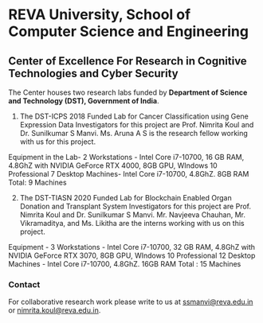 
# REVA University, School of Computer Science and Engineering
## Center of Excellence For Research in Cognitive Technologies and Cyber Security
The Center houses two research labs funded by **Department of Science and Technology (DST), Government of India**. 

1. The DST-ICPS 2018 Funded Lab for Cancer Classification using Gene Expression Data
Investigators for this project are Prof. Nimrita Koul and Dr. Sunilkumar S Manvi. Ms. Aruna A S is the research fellow working with us for this project.

Equipment in the Lab-
2 Workstations - Intel Core i7-10700, 16 GB RAM, 4.8GhZ with NVIDIA GeForce RTX 4000, 8GB GPU, WIndows 10 Professional
7 Desktop Machines- Intel Core i7-10700, 4.8GhZ. 8GB RAM
Total:  9 Machines

2. The DST-TIASN 2020 Funded Lab for Blockchain Enabled Organ Donation and Transplant System
Investigators for this project are Prof. Nimrita Koul and Dr. Sunilkumar S Manvi. Mr. Navjeeva Chauhan, Mr. Vikramaditya, and Ms. Likitha are the interns working with us on this project.

Equipment - 
3 Workstations - Intel Core i7-10700, 32 GB RAM, 4.8GhZ with NVIDIA GeForce RTX 3070, 8GB GPU, WIndows 10 Professional
12 Desktop Machines - Intel Core i7-10700, 4.8GhZ. 16GB RAM
Total : 15 Machines


### Contact
For collaborative research work please write to us at ssmanvi@reva.edu.in or nimrita.koul@reva.edu.in.
